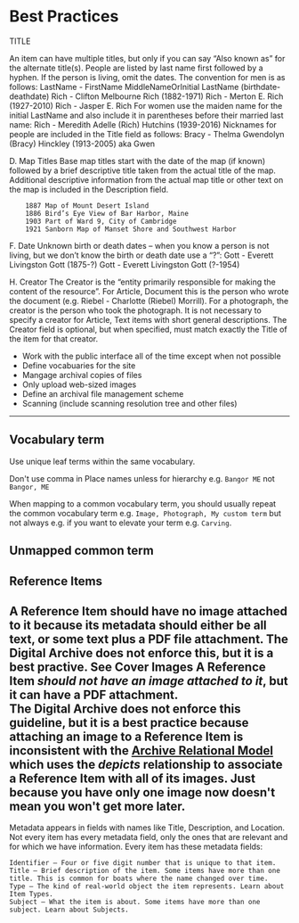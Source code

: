 # Best Practices

TITLE

An item can have multiple titles, but only if you can say “Also known as” for the alternate title(s).
People are listed by last name first followed by a hyphen. If the person is living, omit the dates. 
The convention for men is as follows:
LastName - FirstName MiddleNameOrInitial LastName (birthdate-deathdate)
Rich - Clifton Melbourne Rich (1882-1971)
Rich - Merton E. Rich (1927-2010)
Rich - Jasper E. Rich
For women use the maiden name for the initial LastName and also include it in parentheses before their married last name:
	Rich - Meredith Adelle (Rich) Hutchins (1939-2016)
Nicknames for people are included in the Title field as follows:
Bracy - Thelma Gwendolyn (Bracy) Hinckley (1913-2005) aka Gwen

D.	Map Titles
Base map titles start with the date of the map (if known) followed by a brief descriptive title taken from the actual title of the map. Additional descriptive information from the actual map title or other text on the map is included in the Description field.

		1887 Map of Mount Desert Island
		1886 Bird’s Eye View of Bar Harbor, Maine
		1903 Part of Ward 9, City of Cambridge
		1921 Sanborn Map of Manset Shore and Southwest Harbor

F.	Date
Unknown birth or death dates – when you know a person is not living, but we don’t know the birth or death date use a “?”:
Gott - Everett Livingston Gott (1875-?)
Gott - Everett Livingston Gott (?-1954)

H.	Creator
The Creator is the “entity primarily responsible for making the content of the resource”. For Article, Document this is the person who wrote the document (e.g. Riebel - Charlotte (Riebel) Morrill). For a photograph, the creator is the person who took the photograph. It is not necessary to specify a creator for Article, Text items with short general descriptions. The Creator field is optional, but when specified, must match exactly the Title of the item for that creator.

-	Work with the public interface all of the time except when not possible
-	Define vocabuaries for the site
-	Mangage archival copies of files
-	Only upload web-sized images
-	Define an archival file management scheme
-	Scanning (include scanning resolution tree and other files)

---

## Vocabulary term

Use unique leaf terms within the same vocabulary.

Don't use comma in Place names unless for hierarchy e.g. `Bangor ME` not `Bangor, ME`

When mapping to a common vocabulary term, you should usually repeat the common vocabulary term
e.g. `Image, Photograph, My custom term` but not always e.g. if you want to elevate your term
e.g. `Carving`.

## Unmapped common term

## Reference Items
A Reference Item should have no image attached to it because its metadata should either
be all text, or some text plus a PDF file attachment. The Digital Archive does not
enforce this, but it is a best practive. See Cover Images
    A Reference Item *should not have an image attached to it*, but it can have a PDF
    attachment.  
    The Digital Archive does not enforce this guideline, but it is a best practice
    because attaching an image to a Reference Item is inconsistent with the 
    [Archive Relational Model](/relationships/archive-relational-model/) which uses the
    *depicts* relationship to associate a Reference Item with all of its images.
	Just because you have only one image now doesn't mean you won't get more later.
---

Metadata appears in fields with names like Title, Description, and Location. Not every item has every metadata field, only the ones that are relevant and for which we have information. Every item has these metadata fields:

    Identifier – Four or five digit number that is unique to that item.
    Title – Brief description of the item. Some items have more than one title. This is common for boats where the name changed over time.
    Type – The kind of real-world object the item represents. Learn about Item Types.
    Subject – What the item is about. Some items have more than one subject. Learn about Subjects.
